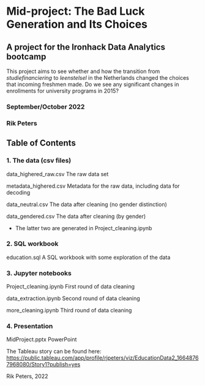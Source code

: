 # Mid-project: The Bad Luck Generation and Its Choices
## A project for the Ironhack Data Analytics bootcamp

This project aims to see whether and how the transition from *studiefinanciering* to *leenstelsel* in the Netherlands changed the choices that incoming freshmen made. Do we see any significant changes in enrollments for university programs in 2015?


### September/October 2022

### Rik Peters

## Table of Contents

### 1. The data (csv files)
data_highered_raw.csv	The raw data set

metadata_highered.csv	Metadata for the raw data, including data for decoding

data_neutral.csv		The data after cleaning (no gender distinction)

data_gendered.csv		The data after cleaning (by gender)

- The latter two are generated in Project_cleaning.ipynb

### 2. SQL workbook

education.sql			A SQL workbook with some exploration of the data

### 3. Jupyter notebooks
Project_cleaning.ipynb	First round of data cleaning

data_extraction.ipynb	Second round of data cleaning

more_cleaning.ipynb		Third round of data cleaning

### 4. Presentation
MidProject.pptx			PowerPoint

The Tableau story can be found here:
https://public.tableau.com/app/profile/rjpeters/viz/EducationData2_16648767968080/Story1?publish=yes	


Rik Peters, 2022
